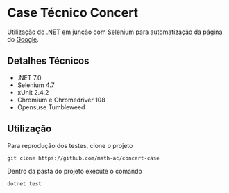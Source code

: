 # Case Técnico Concert

Utilização do [.NET](https://dotnet.microsoft.com/pt-br/) em junção com [Selenium](https://www.selenium.dev/) para automatização da página do [Google](https://google.com).

## Detalhes Técnicos

- .NET 7.0
- Selenium 4.7
- xUnit 2.4.2
- Chromium e Chromedriver 108
- Opensuse Tumbleweed

## Utilização

Para reprodução dos testes, clone o projeto

```
git clone https://github.com/math-ac/concert-case
```

Dentro da pasta do projeto execute o comando

```
dotnet test
```